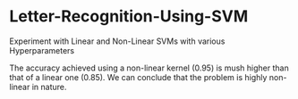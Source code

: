 # Letter-Recognition-Using-SVM
Experiment with Linear and Non-Linear SVMs with various Hyperparameters

The accuracy achieved using a non-linear kernel (0.95) is mush higher than that of a linear one (0.85). We can conclude that the problem is highly non-linear in nature.

